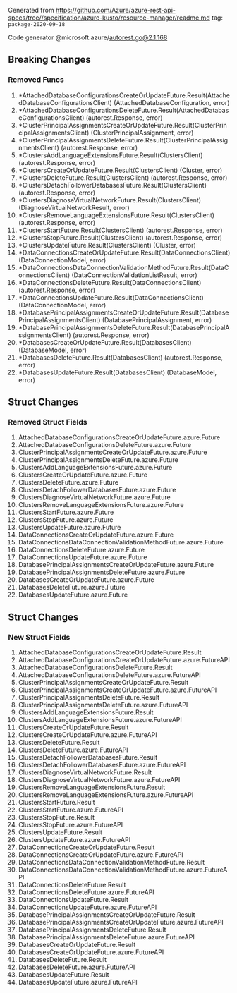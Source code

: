 Generated from https://github.com/Azure/azure-rest-api-specs/tree//specification/azure-kusto/resource-manager/readme.md tag: `package-2020-09-18`

Code generator @microsoft.azure/autorest.go@2.1.168

## Breaking Changes

### Removed Funcs

1. *AttachedDatabaseConfigurationsCreateOrUpdateFuture.Result(AttachedDatabaseConfigurationsClient) (AttachedDatabaseConfiguration, error)
1. *AttachedDatabaseConfigurationsDeleteFuture.Result(AttachedDatabaseConfigurationsClient) (autorest.Response, error)
1. *ClusterPrincipalAssignmentsCreateOrUpdateFuture.Result(ClusterPrincipalAssignmentsClient) (ClusterPrincipalAssignment, error)
1. *ClusterPrincipalAssignmentsDeleteFuture.Result(ClusterPrincipalAssignmentsClient) (autorest.Response, error)
1. *ClustersAddLanguageExtensionsFuture.Result(ClustersClient) (autorest.Response, error)
1. *ClustersCreateOrUpdateFuture.Result(ClustersClient) (Cluster, error)
1. *ClustersDeleteFuture.Result(ClustersClient) (autorest.Response, error)
1. *ClustersDetachFollowerDatabasesFuture.Result(ClustersClient) (autorest.Response, error)
1. *ClustersDiagnoseVirtualNetworkFuture.Result(ClustersClient) (DiagnoseVirtualNetworkResult, error)
1. *ClustersRemoveLanguageExtensionsFuture.Result(ClustersClient) (autorest.Response, error)
1. *ClustersStartFuture.Result(ClustersClient) (autorest.Response, error)
1. *ClustersStopFuture.Result(ClustersClient) (autorest.Response, error)
1. *ClustersUpdateFuture.Result(ClustersClient) (Cluster, error)
1. *DataConnectionsCreateOrUpdateFuture.Result(DataConnectionsClient) (DataConnectionModel, error)
1. *DataConnectionsDataConnectionValidationMethodFuture.Result(DataConnectionsClient) (DataConnectionValidationListResult, error)
1. *DataConnectionsDeleteFuture.Result(DataConnectionsClient) (autorest.Response, error)
1. *DataConnectionsUpdateFuture.Result(DataConnectionsClient) (DataConnectionModel, error)
1. *DatabasePrincipalAssignmentsCreateOrUpdateFuture.Result(DatabasePrincipalAssignmentsClient) (DatabasePrincipalAssignment, error)
1. *DatabasePrincipalAssignmentsDeleteFuture.Result(DatabasePrincipalAssignmentsClient) (autorest.Response, error)
1. *DatabasesCreateOrUpdateFuture.Result(DatabasesClient) (DatabaseModel, error)
1. *DatabasesDeleteFuture.Result(DatabasesClient) (autorest.Response, error)
1. *DatabasesUpdateFuture.Result(DatabasesClient) (DatabaseModel, error)

## Struct Changes

### Removed Struct Fields

1. AttachedDatabaseConfigurationsCreateOrUpdateFuture.azure.Future
1. AttachedDatabaseConfigurationsDeleteFuture.azure.Future
1. ClusterPrincipalAssignmentsCreateOrUpdateFuture.azure.Future
1. ClusterPrincipalAssignmentsDeleteFuture.azure.Future
1. ClustersAddLanguageExtensionsFuture.azure.Future
1. ClustersCreateOrUpdateFuture.azure.Future
1. ClustersDeleteFuture.azure.Future
1. ClustersDetachFollowerDatabasesFuture.azure.Future
1. ClustersDiagnoseVirtualNetworkFuture.azure.Future
1. ClustersRemoveLanguageExtensionsFuture.azure.Future
1. ClustersStartFuture.azure.Future
1. ClustersStopFuture.azure.Future
1. ClustersUpdateFuture.azure.Future
1. DataConnectionsCreateOrUpdateFuture.azure.Future
1. DataConnectionsDataConnectionValidationMethodFuture.azure.Future
1. DataConnectionsDeleteFuture.azure.Future
1. DataConnectionsUpdateFuture.azure.Future
1. DatabasePrincipalAssignmentsCreateOrUpdateFuture.azure.Future
1. DatabasePrincipalAssignmentsDeleteFuture.azure.Future
1. DatabasesCreateOrUpdateFuture.azure.Future
1. DatabasesDeleteFuture.azure.Future
1. DatabasesUpdateFuture.azure.Future

## Struct Changes

### New Struct Fields

1. AttachedDatabaseConfigurationsCreateOrUpdateFuture.Result
1. AttachedDatabaseConfigurationsCreateOrUpdateFuture.azure.FutureAPI
1. AttachedDatabaseConfigurationsDeleteFuture.Result
1. AttachedDatabaseConfigurationsDeleteFuture.azure.FutureAPI
1. ClusterPrincipalAssignmentsCreateOrUpdateFuture.Result
1. ClusterPrincipalAssignmentsCreateOrUpdateFuture.azure.FutureAPI
1. ClusterPrincipalAssignmentsDeleteFuture.Result
1. ClusterPrincipalAssignmentsDeleteFuture.azure.FutureAPI
1. ClustersAddLanguageExtensionsFuture.Result
1. ClustersAddLanguageExtensionsFuture.azure.FutureAPI
1. ClustersCreateOrUpdateFuture.Result
1. ClustersCreateOrUpdateFuture.azure.FutureAPI
1. ClustersDeleteFuture.Result
1. ClustersDeleteFuture.azure.FutureAPI
1. ClustersDetachFollowerDatabasesFuture.Result
1. ClustersDetachFollowerDatabasesFuture.azure.FutureAPI
1. ClustersDiagnoseVirtualNetworkFuture.Result
1. ClustersDiagnoseVirtualNetworkFuture.azure.FutureAPI
1. ClustersRemoveLanguageExtensionsFuture.Result
1. ClustersRemoveLanguageExtensionsFuture.azure.FutureAPI
1. ClustersStartFuture.Result
1. ClustersStartFuture.azure.FutureAPI
1. ClustersStopFuture.Result
1. ClustersStopFuture.azure.FutureAPI
1. ClustersUpdateFuture.Result
1. ClustersUpdateFuture.azure.FutureAPI
1. DataConnectionsCreateOrUpdateFuture.Result
1. DataConnectionsCreateOrUpdateFuture.azure.FutureAPI
1. DataConnectionsDataConnectionValidationMethodFuture.Result
1. DataConnectionsDataConnectionValidationMethodFuture.azure.FutureAPI
1. DataConnectionsDeleteFuture.Result
1. DataConnectionsDeleteFuture.azure.FutureAPI
1. DataConnectionsUpdateFuture.Result
1. DataConnectionsUpdateFuture.azure.FutureAPI
1. DatabasePrincipalAssignmentsCreateOrUpdateFuture.Result
1. DatabasePrincipalAssignmentsCreateOrUpdateFuture.azure.FutureAPI
1. DatabasePrincipalAssignmentsDeleteFuture.Result
1. DatabasePrincipalAssignmentsDeleteFuture.azure.FutureAPI
1. DatabasesCreateOrUpdateFuture.Result
1. DatabasesCreateOrUpdateFuture.azure.FutureAPI
1. DatabasesDeleteFuture.Result
1. DatabasesDeleteFuture.azure.FutureAPI
1. DatabasesUpdateFuture.Result
1. DatabasesUpdateFuture.azure.FutureAPI
